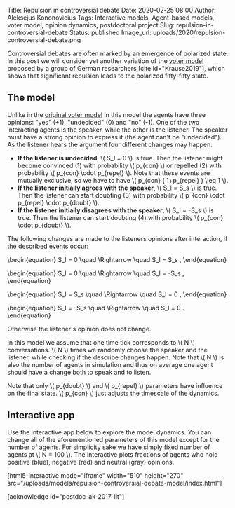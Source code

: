 Title: Repulsion in controversial debate
Date: 2020-02-25 08:00
Author: Aleksejus Kononovicius
Tags: Interactive models, Agent-based models, voter model, opinion dynamics, postdoctoral project
Slug: repulsion-in-controversial-debate
Status: published
Image_url: uploads/2020/repulsion-controversial-debate.png

Controversial debates are often marked by an emergence of polarized state. In
this post we will consider yet another variation of the
[voter model](/tag/voter-model) proposed by a group of German researchers
[cite id="Krause2019"], which shows that significant repulsion leads to
the polarized fifty-fifty state.
<!--more-->

## The model

Unlike in the
[original voter model]({filename}/articles/2016/rinkejo-modelis.md) in this
model the agents have three opinions: "yes" (+1), "undecided" (0) and
"no" (-1). One of the two interacting agents is the speaker, while the other
is the listener. The speaker must have a strong opinion to express it (the
agent can't be "undecided"). As the listener hears the argument four different
changes may happen:

* **If the listener is undecided**, \\\( S\_l = 0 \\\) is true. Then the
listener might become convinced (1) with probability \\\( p\_{con} \\\) or
repelled (2) with probability \\\( p\_{con} \cdot p\_{repel} \\\). Note that
these events are mutually exclusive, so we have to have
\\\( p\_{con} ( 1+p\_{repel} ) \leq 1 \\\).
* **If the listener initially agrees with the speaker**, \\\( S\_l = S\_s \\\)
is true. Then the listener can start doubting (3) with probability
\\\( p\_{con} \cdot p\_{repel} \cdot p\_{doubt} \\\).
* **If the listener initially disagrees with the speaker**,
\\\( S\_l = -S\_s \\\) is true. Then the listener can start doubting (4)
with probability \\\( p\_{con} \cdot p\_{doubt} \\\).

The following changes are made to the listeners opinions after interaction, if
the described events occur:

\begin{equation}
S\_l = 0 \quad \Rightarrow \quad S\_l = S\_s ,
\end{equation}

\begin{equation}
S\_l = 0 \quad \Rightarrow \quad S\_l = -S\_s ,
\end{equation}

\begin{equation}
S\_l = S\_s \quad \Rightarrow \quad S\_l = 0 ,
\end{equation}

\begin{equation}
S\_l = -S\_s \quad \Rightarrow \quad S\_l = 0 .
\end{equation}

Otherwise the listener's opinion does not change.

In this model we assume that one time tick corresponds to \\\( N \\\)
conversations. \\\( N \\\) times we randomly choose the speaker and the
listener, while checking if the describe changes happen. Note that \\\( N \\\)
is also the number of agents in simulation and thus on average one agent should
have a change both to speak and to listen.

Note that only \\\( p\_{doubt} \\\) and \\\( p\_{repel} \\\) parameters have
influence on the final state. \\\( p\_{con} \\\) just adjusts the timescale of
the dynamics.

## Interactive app

Use the interactive app below to explore the model dynamics. You can change
all of the aforementioned parameters of this model except for the number of
agents. For simplicity sake we have simply fixed number of agents at
\\\( N = 100 \\\).
The interactive plots fractions of agents who hold positive
(blue), negative (red) and neutral (gray) opinions.

[html5-interactive mode="iframe" width="510" height="270"
src="/uploads/models/repulsion-controversial-debate-model/index.html"]

[acknowledge id="postdoc-ak-2017-lit"]
